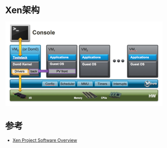 # Xen架构

![Xen架构示意图](/img/virtual/xen/architecture/Xen_Arch_Diagram.png)

# 参考

* [Xen Project Software Overview](http://wiki.xen.org/wiki/Xen_Project_Software_Overview)